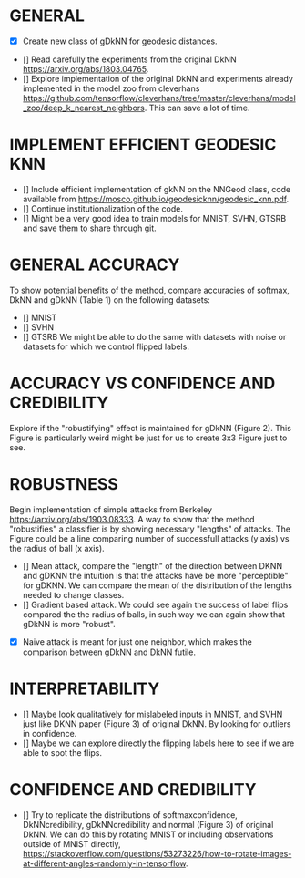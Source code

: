 # GENERAL
- [x] Create new class of gDkNN for geodesic distances.
- [] Read carefully the experiments from the original DkNN https://arxiv.org/abs/1803.04765.
- [] Explore implementation of the original DkNN and experiments already implemented in the model zoo from cleverhans https://github.com/tensorflow/cleverhans/tree/master/cleverhans/model_zoo/deep_k_nearest_neighbors. This can save a lot of time.

# IMPLEMENT EFFICIENT GEODESIC KNN
- [] Include efficient implementation of gkNN on the NNGeod class, code available from https://mosco.github.io/geodesicknn/geodesic_knn.pdf.
- [] Continue institutionalization of the code.
- [] Might be a very good idea to train models for MNIST, SVHN, GTSRB and save them to share through git.

# GENERAL ACCURACY
To show potential benefits of the method, compare accuracies of softmax, DkNN and gDkNN (Table 1) on the following datasets:
- [] MNIST
- [] SVHN
- [] GTSRB
We might be able to do the same with datasets with noise or datasets for which we control flipped labels.

# ACCURACY VS CONFIDENCE AND CREDIBILITY
Explore if the "robustifying" effect is maintained for gDkNN (Figure 2). 
This Figure is particularly weird might be just for us to create 3x3 Figure just to see.

# ROBUSTNESS
Begin implementation of simple attacks from Berkeley https://arxiv.org/abs/1903.08333.
A way to show that the method "robustifies" a classifier is by showing necessary "lengths" of attacks.
The Figure could be a line comparing number of successfull attacks (y axis) vs the radius of ball (x axis).
- [] Mean attack, compare the "length" of the direction between DKNN and gDKNN the intuition is that the attacks have be more "perceptible" for gDKNN. We can compare the mean of the distribution of the lengths needed to change classes.
- [] Gradient based attack. We could see again the success of label flips compared the the radius of balls, in such way we can again show that gDkNN is more "robust".
- [x] Naive attack is meant for just one neighbor, which makes the comparison between gDkNN and DkNN futile.

# INTERPRETABILITY
- [] Maybe look qualitatively for mislabeled inputs in MNIST, and SVHN just like DKNN paper (Figure 3) of original DkNN. By looking for outliers in confidence.
- [] Maybe we can explore directly the flipping labels here to see if we are able to spot the flips.

# CONFIDENCE AND CREDIBILITY
- [] Try to replicate the distributions of softmaxconfidence, DkNNcredibility, gDkNNcredibility and normal  (Figure 3) of original DkNN.
    We can do this by rotating MNIST or including observations outside of MNIST directly, https://stackoverflow.com/questions/53273226/how-to-rotate-images-at-different-angles-randomly-in-tensorflow.
